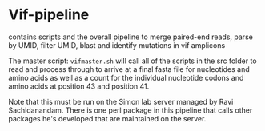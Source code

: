 # Vif-pipeline
contains scripts and the overall pipeline to merge paired-end reads, parse by UMID, filter UMID, blast and identify mutations in vif amplicons

The master script: `vifmaster.sh` will call all of the scripts in the src folder to read and process through to arrive at a final fasta file for nucleotides and amino acids as well as a count for the individual nucleotide codons and amino acids at position 43 and position 41. 

Note that this must be run on the Simon lab server managed by Ravi Sachidanandam. There is one perl package in this pipeline that calls other packages he's developed that are maintained on the server.
